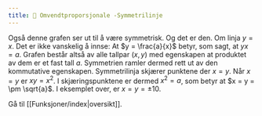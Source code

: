 ```yaml
---
title: 📄 Omvendtproporsjonale -Symmetrilinje
---
```


Også denne grafen ser ut til å være symmetrisk. Og det er den. Om linja $y = x$. Det er ikke vanskelig å innse: At $y = \frac{a}{x}$ betyr, som sagt, at $yx = a$. Grafen består altså av alle tallpar $(x,y)$ med egenskapen at produktet av dem er et fast tall $a$. Symmetrien ramler dermed rett ut av den kommutative egenskapen. Symmetrilinja skjærer punktene der $x = y$. Når $x = y$ er $xy = x^{2}$. I skjæringspunktene er dermed $x^{2} = a$, som betyr at $x = y = \pm \sqrt{a}$. I eksemplet over, er $x = y = \pm 10$.



Gå til [[Funksjoner/index|oversikt]].